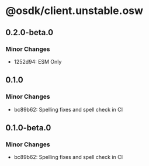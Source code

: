# @osdk/client.unstable.osw

## 0.2.0-beta.0

### Minor Changes

- 1252d94: ESM Only

## 0.1.0

### Minor Changes

- bc89b62: Spelling fixes and spell check in CI

## 0.1.0-beta.0

### Minor Changes

- bc89b62: Spelling fixes and spell check in CI
